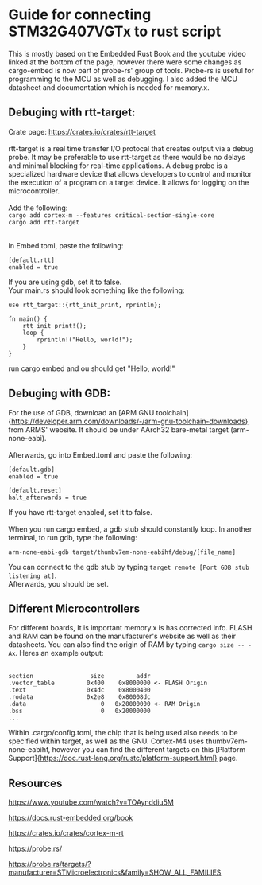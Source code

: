 # Guide for connecting STM32G407VGTx to rust script

This is mostly based on the Embedded Rust Book and the youtube video linked at the bottom of the page, however there were some changes as cargo-embed is now part of probe-rs' group of tools. Probe-rs is useful for programming to the MCU as well as debugging. I also added the MCU datasheet and documentation which is needed for memory.x.

## Debuging with rtt-target:
Crate page: https://crates.io/crates/rtt-target
<br>
<br>
rtt-target is a real time transfer I/O protocal that creates output via a debug probe. It may be preferable to use rtt-target as there would be no delays and minimal blocking for real-time applications. A debug probe is a specialized hardware device that allows developers to control and monitor the execution of a program on a target device. It allows for logging on the microcontroller.
<br>
<br>
Add the following:
<br>
```cargo add cortex-m --features critical-section-single-core```
<br>
```cargo add rtt-target```
<br>
<br>


In Embed.toml, paste the following:
```
[default.rtt]
enabled = true 
```
If you are using gdb, set it to false.
<br>
Your main.rs should look something like the following:
```
use rtt_target::{rtt_init_print, rprintln};

fn main() {
    rtt_init_print!();
    loop {
        rprintln!("Hello, world!");
    }
}
```
run cargo embed and ou should get "Hello, world!" 

## Debuging with GDB:

For the use of GDB, download an [ARM GNU toolchain]{https://developer.arm.com/downloads/-/arm-gnu-toolchain-downloads} from ARMS' website. It should be under AArch32 bare-metal target (arm-none-eabi). 
<br>
<br>
Afterwards, go into Embed.toml and paste the following:
```
[default.gdb]
enabled = true

[default.reset]
halt_afterwards = true
```
If you have rtt-target enabled, set it to false.
<br>
<br>
When you run cargo embed, a gdb stub should constantly loop. In another terminal, to run gdb, type the following:
```
arm-none-eabi-gdb target/thumbv7em-none-eabihf/debug/[file_name]
```
You can connect to the gdb stub by typing ```target remote [Port GDB stub listening at]```.
<br>
Afterwards, you should be set.

## Different Microcontrollers

For different boards, It is important memory.x is has corrected info. FLASH and RAM can be found on the manufacturer's website as well as their datasheets. You can also find the origin of RAM by typing ```cargo size -- -Ax```. Heres an example output:
<br>
<br>
```
section                size         addr
.vector_table         0x400    0x8000000 <- FLASH Origin
.text                 0x4dc    0x8000400
.rodata               0x2e8    0x80008dc
.data                     0   0x20000000 <- RAM Origin
.bss                      0   0x20000000
...
```

Within .cargo/config.toml, the chip that is being used also needs to be specified within target, as well as the GNU. Cortex-M4 uses thumbv7em-none-eabihf, however you can find the different targets on this [Platform Support]{https://doc.rust-lang.org/rustc/platform-support.html} page.

## Resources
https://www.youtube.com/watch?v=TOAynddiu5M

https://docs.rust-embedded.org/book

https://crates.io/crates/cortex-m-rt

https://probe.rs/

https://probe.rs/targets/?manufacturer=STMicroelectronics&family=SHOW_ALL_FAMILIES
